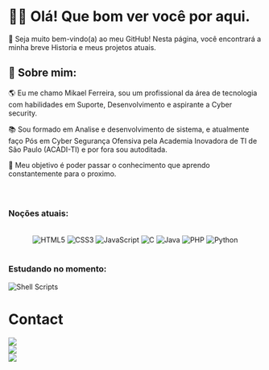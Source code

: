 <!--
**Mikael-FR-OL/Mikael-FR-OL** is a ✨ _special_ ✨ repository because its `README.md` (this file) appears on your GitHub profile.
-->
### <h1>👋🏻 Olá! Que bom ver você por aqui.</h1>

🎉 Seja muito bem-vindo(a) ao meu GitHub! Nesta página, você encontrará a minha breve Historia e meus projetos atuais.

### <h2>👾 Sobre mim: </h2> 

🌎 Eu me chamo Mikael Ferreira, sou um profissional da área de tecnologia com habilidades em Suporte, Desenvolvimento e aspirante a Cyber security.

📚 Sou formado em Analise e desenvolvimento de sistema, e atualmente faço Pós em Cyber Segurança Ofensiva pela Academia Inovadora de TI de São Paulo (ACADI-TI) e por fora sou autoditada.

🚀 Meu objetivo é poder passar o conhecimento que aprendo constantemente para o proximo.

<div align="center"><br>
  
 <div align="left">
 
## <h3> Noções atuais: </h3>
<div align="center">
<div style="display: inline_block"></br>
    <img text-align="center" alt="HTML5" src="https://img.shields.io/badge/HTML5-E34F26?style=for-the-badge&logo=html5&logoColor=white"/>
    <img text-align="center" alt="CSS3" src="https://img.shields.io/badge/CSS3-1572B6?style=for-the-badge&logo=css3&logoColor=white"/>
    <img text-align="center" alt="JavaScript" src="https://img.shields.io/badge/JavaScript-F7DF1E?style=for-the-badge&logo=javascript&logoColor=black"/>
    <img text-align="center" alt="C" src="https://img.shields.io/badge/C-00599C?style=for-the-badge&logo=c&logoColor=white"/>
    <img text-align="center" alt="Java" src="https://img.shields.io/badge/Java-ED8B00?style=for-the-badge&logo=java&logoColor=white"/>
    <img text-align="center" alt="PHP" src="https://img.shields.io/badge/PHP-777BB4?style=for-the-badge&logo=php&logoColor=white"/>
    <img text-align="center" alt="Python" src="https://img.shields.io/badge/Python-3776AB?style=for-the-badge&logo=python&logoColor=white)"/>
    </div></br>
</div>

<!-- ### Main skills: 
![JavaScript](https://img.shields.io/badge/-JavaScript-0D1117?style=for-the-badge&logo=javascript&labelColor=0D1117)&nbsp;
![Java](https://img.shields.io/badge/Java-ED8B00?style=for-the-badge&logo=java&logoColor=white)&nbsp; 
 ![Python](-->

### Estudando no momento:
![Shell Scripts](https://img.shields.io/badge/Shell_Script-121011?style=for-the-badge&logo=gnu-bash&logoColor=white)&nbsp;


# Contact
<a href="https://www.linkedin.com/in/Mikael-F-Oliveira" target="_blank"><img src="https://img.shields.io/badge/-LinkedIn-%230077B5?style=for-the-badge&logo=linkedin&logoColor=white" target="_blank"></a><br/>
<a href = "mailto:mikael09.oliveira21@gmail.com"><img src="https://img.shields.io/badge/-Gmail-%23333?style=for-the-badge&logo=gmail&logoColor=white" target="_blank"></a></br>
<a href = "https://api.whatsapp.com/send?phone=5511971088414"><img src="https://img.shields.io/badge/WhatsApp-25D366?style=for-the-badge&logo=whatsapp&logoColor=white" target="_blank"></a>

